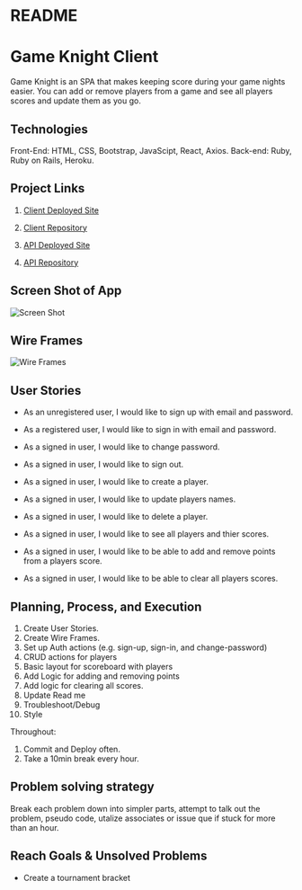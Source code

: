 # README

# Game Knight Client
Game Knight is an SPA that makes keeping score during your game nights easier.
You can add or remove players from a game and see all players scores and update them as you go.

## Technologies
  Front-End: HTML, CSS, Bootstrap, JavaScipt, React, Axios. Back-end: Ruby, Ruby on Rails, Heroku.

## Project Links
1. [Client Deployed Site](https://nathanfee.github.io/game-knight-client/#/)

2. [Client Repository](https://github.com/NathanFee/game-knight-client)

3. [API Deployed Site](https://game-knight-api.herokuapp.com/)

4. [API Repository](https://github.com/NathanFee/game-knight-api)

## Screen Shot of App
![Screen Shot](https://i.imgur.com/0Qlbo4m.png)

## Wire Frames
![Wire Frames](https://i.imgur.com/7lS2YkR.jpg)

## User Stories
- As an unregistered user, I would like to sign up with email and password.
- As a registered user, I would like to sign in with email and password.
- As a signed in user, I would like to change password.
- As a signed in user, I would like to sign out.

- As a signed in user, I would like to create a player.
- As a signed in user, I would like to update players names.
- As a signed in user, I would like to delete a player.
- As a signed in user, I would like to see all players and thier scores.
- As a signed in user, I would like to be able to add and remove points from a
  players score.
- As a signed in user, I would like to be able to clear all players scores.

## Planning, Process, and Execution
1. Create User Stories.
2. Create Wire Frames.
3. Set up Auth actions (e.g. sign-up, sign-in, and change-password)
4. CRUD actions for players
5. Basic layout for scoreboard with players
6. Add Logic for adding and removing points
7. Add logic for clearing all scores.
8. Update Read me
9. Troubleshoot/Debug
10. Style

Throughout:
1. Commit and Deploy often.
2. Take a 10min break every hour.

## Problem solving strategy
Break each problem down into simpler parts, attempt to talk out the problem,
pseudo code, utalize associates or issue que if stuck for more than an hour.

## Reach Goals & Unsolved Problems
  - Create a tournament bracket
